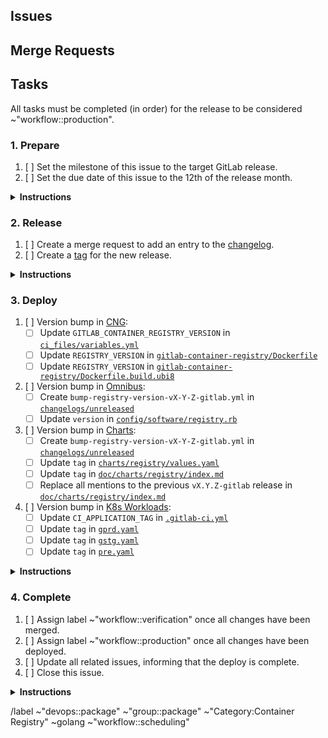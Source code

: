 <!--
Please use the following format for the issue title:

Release Version vX.Y.Z-gitlab

Example:

Release Version v2.7.7-gitlab
-->

## Issues
<!--
Please create an unordered list with the issues that this release should include.

Example:

* https://gitlab.com/gitlab-org/gitlab/issues/12345
* https://gitlab.com/gitlab-org/container-registry/issues/12345
-->

## Merge Requests
<!--
(Optional) Please create an unordered list with the merge requests that this release should include.

Example:

* https://gitlab.com/gitlab-org/gitlab/merge_requests/12345
* https://gitlab.com/gitlab-org/container-registry/merge_requests/12345
-->

## Tasks
All tasks must be completed (in order) for the release to be considered ~"workflow::production".

### 1. Prepare

1. [ ] Set the milestone of this issue to the target GitLab release.
1. [ ] Set the due date of this issue to the 12th of the release month.

<details>
<summary><b>Instructions</b></summary>
The due date is set to the 12th of each month to create a buffer of 5 days before the merge deadline on the 17th. See [Product Development Timeline](https://about.gitlab.com/handbook/engineering/workflow/#product-development-timeline) for more information about the GitLab release timings.
</details>

### 2. Release

1. [ ] Create a merge request to add an entry to the [changelog](https://gitlab.com/gitlab-org/container-registry/blob/release/2.7-gitlab/CHANGELOG.md).
1. [ ] Create a [tag](https://gitlab.com/gitlab-org/container-registry/-/tags) for the new release.

<details>
<summary><b>Instructions</b></summary>
Please mention this issue in the description of the changelog merge request.

See [release instructions](https://gitlab.com/gitlab-org/container-registry/tree/release/2.7-gitlab/docs-gitlab#releases) for additional information.
</details>

### 3. Deploy

1. [ ] Version bump in [CNG](https://gitlab.com/gitlab-org/build/CNG):
    - [ ] Update `GITLAB_CONTAINER_REGISTRY_VERSION` in [`ci_files/variables.yml`](https://gitlab.com/gitlab-org/build/CNG/blob/master/ci_files/variables.yml)
    - [ ] Update `REGISTRY_VERSION` in [`gitlab-container-registry/Dockerfile`](https://gitlab.com/gitlab-org/build/CNG/blob/master/gitlab-container-registry/Dockerfile)
    - [ ] Update `REGISTRY_VERSION` in [`gitlab-container-registry/Dockerfile.build.ubi8`](https://gitlab.com/gitlab-org/build/CNG/blob/master/gitlab-container-registry/Dockerfile.build.ubi8)
1. [ ] Version bump in [Omnibus](https://gitlab.com/gitlab-org/omnibus-gitlab):
    - [ ] Create `bump-registry-version-vX-Y-Z-gitlab.yml` in [`changelogs/unreleased`](https://gitlab.com/gitlab-org/omnibus-gitlab/tree/master/changelogs/unreleased)
    - [ ] Update `version` in [`config/software/registry.rb`](https://gitlab.com/gitlab-org/omnibus-gitlab/blob/master/config/software/registry.rb)
1. [ ] Version bump in [Charts](https://gitlab.com/gitlab-org/charts):
    - [ ] Create `bump-registry-version-vX-Y-Z-gitlab.yml` in [`changelogs/unreleased`](https://gitlab.com/gitlab-org/charts/gitlab/blob/master/changelogs/unreleased)
    - [ ] Update `tag` in [`charts/registry/values.yaml`](https://gitlab.com/gitlab-org/charts/gitlab/blob/master/charts/registry/values.yaml)
    - [ ] Update `tag` in [`doc/charts/registry/index.md`](https://gitlab.com/gitlab-org/charts/gitlab/blob/master/doc/charts/registry/index.md)
    - [ ] Replace all mentions to the previous `vX.Y.Z-gitlab` release in [`doc/charts/registry/index.md`](https://gitlab.com/gitlab-org/charts/gitlab/blob/master/doc/charts/registry/index.md)
1. [ ] Version bump in [K8s Workloads](https://gitlab.com/gitlab-com/gl-infra/k8s-workloads/gitlab-com):
    - [ ] Update `CI_APPLICATION_TAG` in [`.gitlab-ci.yml`](https://gitlab.com/gitlab-com/gl-infra/k8s-workloads/gitlab-com/blob/master/.gitlab-ci.yml)
    - [ ] Update `tag` in [`gprd.yaml`](https://gitlab.com/gitlab-com/gl-infra/k8s-workloads/gitlab-com/blob/master/gprd.yaml)
    - [ ] Update `tag` in [`gstg.yaml`](https://gitlab.com/gitlab-com/gl-infra/k8s-workloads/gitlab-com/blob/master/gstg.yaml)
    - [ ] Update `tag` in [`pre.yaml`](https://gitlab.com/gitlab-com/gl-infra/k8s-workloads/gitlab-com/blob/master/pre.yaml)

<details>
<summary><b>Instructions</b></summary>

Bump the Container Registry version used in [CNG](https://gitlab.com/gitlab-org/build/CNG), [Omnibus](https://gitlab.com/gitlab-org/omnibus-gitlab), [Charts](https://gitlab.com/gitlab-org/charts) and [K8s Workloads](https://gitlab.com/gitlab-com/gl-infra/k8s-workloads/gitlab-com).

Create a merge request for each project. Mark parent tasks as completed once the corresponding merge requests are merged.

Version bump merge requests should appear automatically in the `Related merge requests` section of this issue.

#### Template

For consistency, please use the following template for these merge requests:

##### Title
```
Bump Container Registry to vX.Y.Z-gitlab
```
##### Description

Repeat the version subsection for multiple versions. As an example, to bump to v2.7.7 in a project where the current version is v2.7.5, create an entry for v2.7.6 and v2.7.7.

```md
## vX.Y.Z-gitlab
[Changelog](https://gitlab.com/gitlab-org/container-registry/blob/release/X.Y-gitlab/CHANGELOG.md#vXYZ-gitlab)

Related to <!-- link to this release issue -->.
```

##### Changelog Entries

Some projects require a changelog entry, please use the following template whenever necessary:

```yml
---
title: Bump Container Registry to vX.Y.Z-gitlab
merge_request: # number (not the link) of the version bump merge request
author:
type: changed
```
</details>

### 4. Complete

1. [ ] Assign label ~"workflow::verification" once all changes have been merged.
1. [ ] Assign label ~"workflow::production" once all changes have been deployed.
1. [ ] Update all related issues, informing that the deploy is complete.
1. [ ] Close this issue.

<details>
<summary><b>Instructions</b></summary>
To see the version deployed in each environment, look at the [Grafana Container Registry dashboard](https://dashboards.gitlab.net/d/registry-pod/registry-pod-info?orgId=1):

![image](/uploads/3fd5b4902472f6cdcc56b9c2d333472f/image.png)
</details>

/label ~"devops::package" ~"group::package" ~"Category:Container Registry" ~golang ~"workflow::scheduling"
